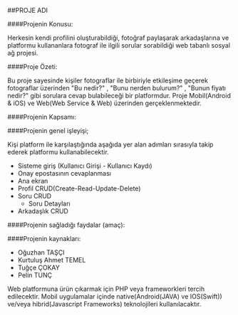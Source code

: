 ##PROJE ADI


####Projenin Konusu:  

Herkesin kendi profilini oluşturabildiği, fotoğraf paylaşarak arkadaşlarına ve platformu kullananlara fotograf ile ilgili sorular sorabildiği web tabanlı sosyal ağ projesi.

####Proje Özeti: 

Bu proje sayesinde kişiler fotograflar ile birbiriyle etkileşime geçerek fotograflar üzerinden "Bu nedir?" , "Bunu nerden bulurum?" , "Bunun fiyatı nedir?" gibi sorulara cevap bulabileceği bir platformdur. Proje Mobil(Android & iOS) ve Web(Web Service & Web) üzerinden gerçeklenmektedir.
 

####Projenin Kapsamı: 



####Projenin genel işleyişi;

Kişi platform ile karşılaştığında aşağıda yer alan adımları sırasıyla takip ederek platformu kullanabilecektir.

- Sisteme giriş (Kullanıcı Girişi - Kullanıcı Kaydı)
- Onay epostasının cevaplanması
- Ana ekran
 - Profil CRUD(Create-Read-Update-Delete)
 - Soru CRUD
   - Soru Detayları
 - Arkadaşlık CRUD

####Projenin sağladığı faydalar (amaç): 



####Projenin kaynakları:

 - Oğuzhan TAŞÇI
 - Kurtuluş Ahmet TEMEL
 - Tuğçe ÇOKAY
 - Pelin TUNÇ

Web platformuna ürün çıkarmak için PHP veya frameworkleri tercih edilecektir. 
Mobil uygulamalar içinde native(Android(JAVA) ve IOS(Swift)) ve/veya hibrid(Javascript Frameworks) teknolojileri kullanılacaktır.
